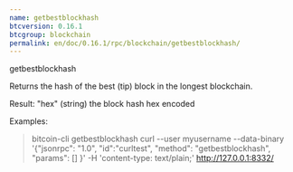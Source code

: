 ```yaml
---
name: getbestblockhash
btcversion: 0.16.1
btcgroup: blockchain
permalink: en/doc/0.16.1/rpc/blockchain/getbestblockhash/
---
```


getbestblockhash

Returns the hash of the best (tip) block in the longest blockchain.

Result:
"hex"      (string) the block hash hex encoded

Examples:
> bitcoin-cli getbestblockhash 
> curl --user myusername --data-binary '{"jsonrpc": "1.0", "id":"curltest", "method": "getbestblockhash", "params": [] }' -H 'content-type: text/plain;' http://127.0.0.1:8332/


